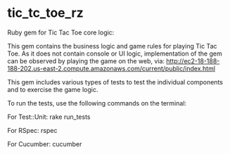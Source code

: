 # tic_tc_toe_rz
Ruby gem for Tic Tac Toe core logic:

This gem contains the business logic and game rules for playing Tic Tac Toe. As it does not contain console or UI logic, implementation of the gem can be observed by playing the game on the web, via:
http://ec2-18-188-188-202.us-east-2.compute.amazonaws.com/current/public/index.html


This gem includes various types of tests to test the individual components and to exercise the game logic.

To run the tests, use the following commands on the terminal:

For Test::Unit: rake run_tests

For RSpec: rspec

For Cucumber: cucumber

